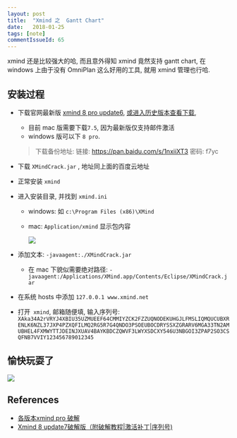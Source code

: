 ```yaml
---
layout: post
title:  "Xmind 之  Gantt Chart"
date:   2018-01-25
tags: [note]
commentIssueId: 65
---
```


xmind 还是比较强大的哈, 而且意外得知 xmind 竟然支持 gantt chart, 在 windows 上由于没有 OmniPlan 这么好用的工具, 就用 xmind 管理也行哈.



## 安装过程

* 下载官网最新版 [xmind 8 pro update6](http://www.xmind.net/), [或进入历史版本查看下载](http://www.xmind.net/download/previous/), 

  * 目前 mac 版需要下载`7.5`, 因为最新版仅支持邮件激活
  * windows 版可以下 `8 pro`. 

  > 下载备份地址: 链接: https://pan.baidu.com/s/1nxiiXT3 密码: f7yc

* 下载 `XMindCrack.jar` , 地址同上面的百度云地址

* 正常安装 `xmind`

* 进入安装目录, 并找到 `xmind.ini`

  * windows: 如 `c:\Program Files (x86)\XMind`

  * mac: `Application/xmind` 显示包内容

    ![](https://user-images.githubusercontent.com/7157346/35374704-082555d0-01df-11e8-9066-1d21e74fbae0.png)

* 添加文本: `-javaagent:./XMindCrack.jar`

  * 在 mac 下貌似需要绝对路径: `-javaagent:/Applications/XMind.app/Contents/Eclipse/XMindCrack.jar`

* 在系统 hosts 中添加 `127.0.0.1 www.xmind.net`

* 打开` xmind`, 邮箱随便填, 输入序列号: `XAka34A2rVRYJ4XBIU35UZMUEEF64CMMIYZCK2FZZUQNODEKUHGJLFMSLIQMQUCUBXRENLK6NZL37JXP4PZXQFILMQ2RG5R7G4QNDO3PSOEUBOCDRYSSXZGRARV6MGA33TN2AMUBHEL4FXMWYTTJDEINJXUAV4BAYKBDCZQWVF3LWYXSDCXY546U3NBGOI3ZPAP2SO3CSQFNB7VVIY123456789012345`

## 愉快玩耍了

![](https://user-images.githubusercontent.com/7157346/35375867-8d4b0ec2-01e3-11e8-96ab-c23628227765.png)

## References

* [各版本xmind pro 破解](http://blog.csdn.net/mxiaochao/article/details/79054163)
* [Xmind 8 update7破解版（附破解教程|激活补丁|序列号) ](http://blog.csdn.net/Smile0806/article/details/78954882)